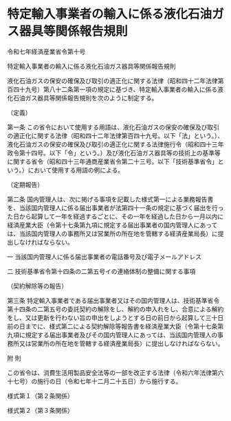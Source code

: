 # 特定輸入事業者の輸入に係る液化石油ガス器具等関係報告規則

令和七年経済産業省令第十号

特定輸入事業者の輸入に係る液化石油ガス器具等関係報告規則

液化石油ガスの保安の確保及び取引の適正化に関する法律（昭和四十二年法律第百四十九号）第八十二条第一項の規定に基づき、特定輸入事業者の輸入に係る液化石油ガス器具等関係報告規則を次のように制定する。

（定義）

第一条 この省令において使用する用語は、液化石油ガスの保安の確保及び取引の適正化に関する法律（昭和四十二年法律第百四十九号。以下「法」という。）、液化石油ガスの保安の確保及び取引の適正化に関する法律施行令（昭和四十三年政令第十四号。以下「令」という。）及び液化石油ガス器具等の技術上の基準等に関する省令（昭和四十三年通商産業省令第二十三号。以下「技術基準省令」という。）において使用する用語の例による。

（定期報告）

第二条 国内管理人は、次に掲げる事項を記載した様式第一による業務報告書を、当該国内管理人に係る届出事業者が法第四十一条の規定に基づく届出を行った日から起算して一年を経過するごとに、その一年を経過した日から一月以内に経済産業大臣（令第十七条第九項に規定する届出事業者の国内管理人にあっては、当該国内管理人の事務所又は営業所の所在地を管轄する経済産業局長）に提出しなければならない。

一 当該国内管理人に係る届出事業者の電話番号及び電子メールアドレス

二 技術基準省令第十四条の二第五号イの連絡体制の整備に関する事項

（契約解除等の報告）

第三条 特定輸入事業者である届出事業者又はその国内管理人は、技術基準省令第十四条の二第五号の委託契約の解除をし、解約の申入れをし、合意による解約をし、又は更新を行わない旨の申出をしようとする日の前日から起算して三十日前の日までに、様式第二による契約解除等報告書を経済産業大臣（令第十七条第九項に規定する届出事業者及びその国内管理人にあっては、当該国内管理人の事務所又は営業所の所在地を管轄する経済産業局長）に提出しなければならない。

附 則

この省令は、消費生活用製品安全法等の一部を改正する法律（令和六年法律第六十七号）の施行の日（令和七年十二月二十五日）から施行する。

様式第１（第２条関係）

[](/./pict/2FH00000076255.pdf)

様式第２（第３条関係）

[](/./pict/2FH00000076256.pdf)
